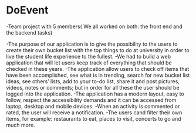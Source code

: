 # DoEvent

-Team project with 5 members( We all worked on both: the front end and the backend tasks)

-The purpose of our application is to give the possibility to the users to create their own bucket list with the top things to do at university in order to live the student life experience to the fullest.
-We had to build a web application that will let users keep track of everything that should be checked in these years.
-The application  allow users to check off items that have been accomplished, see what is in trending, search for new bucket list ideas, see others’ lists, add to your to-do list, share it and post pictures, videos, notes or comments; but in order for all these the user should be logged into the application.
-The application has a modern layout, easy to follow, respect the accessibility demands and it can be accessed from laptop, desktop and mobile devices.
-When an activity is commented or rated, the user will receive a notification.
-The users cand filter their own items, for example: restaurants to eat, places to visit, concerts to go and much more.
